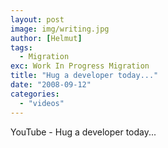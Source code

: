 ```yaml
---
layout: post
image: img/writing.jpg
author: [Helmut]
tags:
  - Migration
exc: Work In Progress Migration
title: "Hug a developer today..."
date: "2008-09-12"
categories: 
  - "videos"
---
```


YouTube - Hug a developer today...
